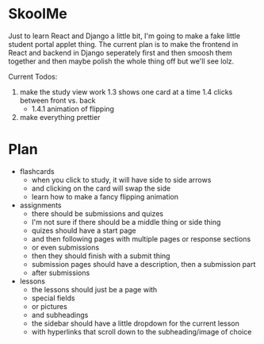 # SkoolMe
Just to learn React and Django a little bit, I'm going to make a fake little student portal applet thing. The current plan is to make the frontend in React and backend in Django seperately first and then smoosh them together and then maybe polish the whole thing off but we'll see lolz.

Current Todos:
1. make the study view work
  1.3 shows one card at a time
  1.4 clicks between front vs. back
    - 1.4.1 animation of flipping
2. make everything prettier

# Plan
- flashcards
    - when you click to study, it will have side to side arrows
    - and clicking on the card will swap the side
    - learn how to make a fancy flipping animation
- assignments
    - there should be submissions and quizes
    - I'm not sure if there should be a middle thing or side thing
    - quizes should have a start page
    - and then following pages with multiple pages or response sections
    - or even submissions
    - then they should finish with a submit thing
    - submission pages should have a description, then a submission part
    - after submissions 
- lessons
    - the lessons should just be a page with 
    - special fields
    - or pictures
    - and subheadings
    - the sidebar should have a little dropdown for the current lesson
    - with hyperlinks that scroll down to the subheading/image of choice